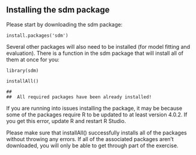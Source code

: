 ## Installing the sdm package

Please start by downloading the sdm package:

    install.packages('sdm')

Several other packages will also need to be installed (for model fitting
and evaluation). There is a function in the sdm package that will
install all of them at once for you:

    library(sdm)

    installAll()

    ## 
    ##  All required packages have been already installed!

If you are running into issues installing the package, it may be because
some of the packages require R to be updated to at least version 4.0.2.
If you get this error, update R and restart R Studio.

Please make sure that installAll() successfully installs all of the
packages without throwing any errors. If all of the associated packages
aren’t downloaded, you will only be able to get through part of the
exercise.
